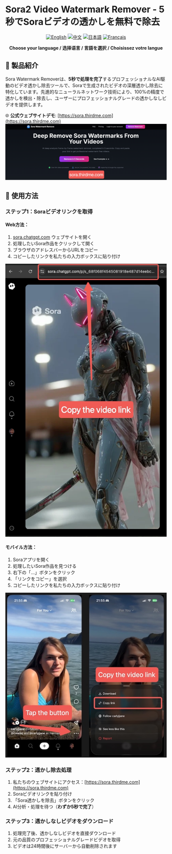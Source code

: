 # Sora2 Video Watermark Remover - 5秒でSoraビデオの透かしを無料で除去

<div align="center">

[![English](https://img.shields.io/badge/Language-English-blue.svg)](README-en.md)
[![中文](https://img.shields.io/badge/语言-中文-red.svg)](README-zh.md)
[![日本語](https://img.shields.io/badge/言語-日本語-green.svg)](README-ja.md)
[![Français](https://img.shields.io/badge/Langue-Français-purple.svg)](README-fr.md)

**Choose your language / 选择语言 / 言語を選択 / Choisissez votre langue**

</div>

## 🎯 製品紹介

Sora Watermark Removerは、**5秒で処理を完了**するプロフェッショナルなAI駆動のビデオ透かし除去ツールで、Soraで生成されたビデオの深層透かし除去に特化しています。先進的なニューラルネットワーク技術により、100%の精度で透かしを検出・除去し、ユーザーにプロフェッショナルグレードの透かしなしビデオを提供します。

🌐 **公式ウェブサイトデモ**: [https://sora.thirdme.com](https://sora.thirdme.com)
![公式ウェブサイトデモ](help-images/20251017-235923.jpg)


## 🚀 使用方法

### ステップ1：Soraビデオリンクを取得

#### Web方法：
1. [sora.chatgpt.com](https://sora.chatgpt.com) ウェブサイトを開く
2. 処理したいSora作品をクリックして開く
3. ブラウザのアドレスバーからURLをコピー
4. コピーしたリンクを私たちの入力ボックスに貼り付け

![Web操作ガイド](help-images/web-guide.jpeg)

#### モバイル方法：
1. Soraアプリを開く
2. 処理したいSora作品を見つける
3. 右下の「...」ボタンをクリック
4. 「リンクをコピー」を選択
5. コピーしたリンクを私たちの入力ボックスに貼り付け

![モバイル操作ガイド](help-images/mobile-guide.jpg)

### ステップ2：透かし除去処理
1. 私たちのウェブサイトにアクセス：[https://sora.thirdme.com](https://sora.thirdme.com)
2. Soraビデオリンクを貼り付け
3. 「Sora透かしを除去」ボタンをクリック
4. AI分析・処理を待つ（**わずか5秒で完了**）

### ステップ3：透かしなしビデオをダウンロード
1. 処理完了後、透かしなしビデオを直接ダウンロード
2. 元の品質のプロフェッショナルグレードビデオを取得
3. ビデオは24時間後にサーバーから自動削除されます
